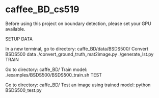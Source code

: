 # caffee_BD_cs519

Before using this project on boundary detection, please set your GPU available.

SETUP DATA

In a new terminal, go to directory: caffe_BD/data/BSDS500/
Convert BSDS500 data
./convert_ground_truth_mat2image.py
./generate_lst.py
TRAIN

Go to directory: caffe_BD/
Train model:
./examples/BSDS500/BSDS500_train.sh
TEST

Go to directory: caffe_BD/
Test an image using trained model:
python BSDS500_test.py
